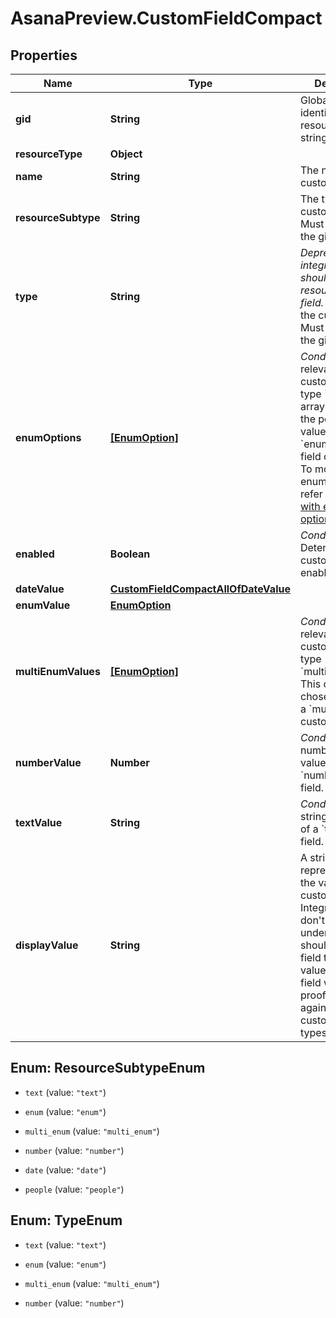 # AsanaPreview.CustomFieldCompact

## Properties

Name | Type | Description | Notes
------------ | ------------- | ------------- | -------------
**gid** | **String** | Globally unique identifier of the resource, as a string. | [optional] [readonly] 
**resourceType** | **Object** |  | [optional] 
**name** | **String** | The name of the custom field. | [optional] 
**resourceSubtype** | **String** | The type of the custom field. Must be one of the given values. | [optional] 
**type** | **String** | *Deprecated: new integrations should prefer the resource_subtype field.* The type of the custom field. Must be one of the given values. | [optional] [readonly] 
**enumOptions** | [**[EnumOption]**](EnumOption.md) | *Conditional*. Only relevant for custom fields of type &#x60;enum&#x60;. This array specifies the possible values which an &#x60;enum&#x60; custom field can adopt. To modify the enum options, refer to [working with enum options](/reference/createenumoptionforcustomfield). | [optional] 
**enabled** | **Boolean** | *Conditional*. Determines if the custom field is enabled or not. | [optional] 
**dateValue** | [**CustomFieldCompactAllOfDateValue**](CustomFieldCompactAllOfDateValue.md) |  | [optional] 
**enumValue** | [**EnumOption**](EnumOption.md) |  | [optional] 
**multiEnumValues** | [**[EnumOption]**](EnumOption.md) | *Conditional*. Only relevant for custom fields of type &#x60;multi_enum&#x60;. This object is the chosen values of a &#x60;multi_enum&#x60; custom field. | [optional] 
**numberValue** | **Number** | *Conditional*. This number is the value of a &#x60;number&#x60; custom field. | [optional] 
**textValue** | **String** | *Conditional*. This string is the value of a &#x60;text&#x60; custom field. | [optional] 
**displayValue** | **String** | A string representation for the value of the custom field. Integrations that don&#39;t require the underlying type should use this field to read values. Using this field will future-proof an app against new custom field types. | [optional] [readonly] 



## Enum: ResourceSubtypeEnum


* `text` (value: `"text"`)

* `enum` (value: `"enum"`)

* `multi_enum` (value: `"multi_enum"`)

* `number` (value: `"number"`)

* `date` (value: `"date"`)

* `people` (value: `"people"`)





## Enum: TypeEnum


* `text` (value: `"text"`)

* `enum` (value: `"enum"`)

* `multi_enum` (value: `"multi_enum"`)

* `number` (value: `"number"`)





